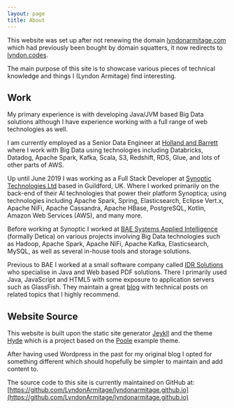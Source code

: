 ```yaml
---
layout: page
title: About
---
```



<p class="message">
This website was set up after not renewing the domain 
<a href='http://lyndonarmitage.com'>lyndonarmitage.com</a> 
which had previously been bought by domain squatters, it now redirects to 
<a href='https://lyndon.codes'>lyndon.codes</a>.
</p>

The main purpose of this site is to showcase various pieces of technical 
knowledge and things I (Lyndon Armitage) find interesting.

## Work

My primary experience is with developing Java/JVM based Big Data solutions
although I have experience working with a full range of web technologies as
well.

I am currently employed as a Senior Data Engineer at [Holland and
Barrett](https://www.hollandandbarrett.com/) where I work with Big Data using
technologies including  Databricks, Datadog, Apache Spark, Kafka, Scala, S3,
Redshift, RDS, Glue, and lots of other parts of AWS.

Up until June 2019 I was working as a Full Stack Developer at 
[Synoptic Technologies Ltd](https://www.synoptica.com/) based in Guildford, UK. 
Where I worked primarily on the back-end of their AI technologies that power 
their platform Synoptica; using technologies including Apache Spark, Spring, 
Elasticsearch, Eclipse Vert.x, Apache NiFi, Apache Cassandra, Apache HBase, 
PostgreSQL, Kotlin, Amazon Web Services (AWS), and many more.

Before working at Synoptic I  worked at 
[BAE Systems Applied Intelligence](https://www.baesystems.com/en/cybersecurity/home) 
(formally Detica) on various projects involving Big Data technologies such as 
Hadoop, Apache Spark, Apache NiFi, Apache Kafka, Elasticsearch, MySQL, as well 
as several in-house tools and storage solutions.

Previous to BAE I worked at a small software company called 
[IDR Solutions](https://www.idrsolutions.com/) who specialise in Java and Web 
based PDF solutions. There I primarily used Java, JavaScript and HTML5 with 
some exposure to application servers such as GlassFish. They maintain a great 
[blog](https://blog.idrsolutions.com/) with technical posts on related topics 
that I highly recommend.

## Website Source

This website is built upon the static site generator [Jeykll](https://jekyllrb.com/) 
and the theme [Hyde](http://hyde.getpoole.com) which is a project based on the
[Poole](https://github.com/poole) example theme.

After having used Wordpress in the past for my original blog I opted for 
something different which should hopefully be simpler to maintain and add 
content to.

The source code to this site is currently maintained on GitHub at: 
[https://github.com/LyndonArmitage/lyndonarmitage.github.io](https://github.com/LyndonArmitage/lyndonarmitage.github.io)

